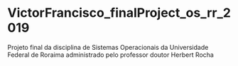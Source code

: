 # VictorFrancisco_finalProject_os_rr_2019
Projeto final da disciplina de Sistemas Operacionais da Universidade Federal de Roraima administrado pelo professor doutor Herbert Rocha

